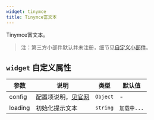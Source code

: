 ```yaml
---
widget: tinymce
title: Tinymce富文本
---
```


Tinymce富文本。

> 注：第三方小部件默认并未注册，细节见[自定义小部件](https://cipchk.github.io/nz-schema-form/#/document/customize)。

## `widget` 自定义属性

参数 | 说明 | 类型 | 默认值
----|------|-----|------
config | 配置项说明，[见官网](https://www.tinymce.com/docs/configure/integration-and-setup/) | `Object` | -
loading | 初始化提示文本 | `string` | `加载中...`
